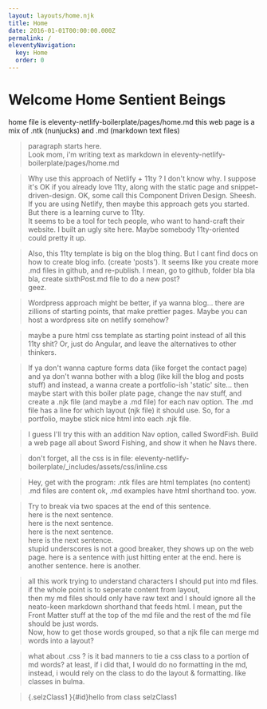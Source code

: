 ```yaml
---
layout: layouts/home.njk
title: Home
date: 2016-01-01T00:00:00.000Z
permalink: /
eleventyNavigation:
  key: Home
  order: 0
---
```

# Welcome Home Sentient Beings
home file is eleventy-netlify-boilerplate/pages/home.md
this web page is a mix of .ntk (nunjucks)  and  .md (markdown text files)

> paragraph starts here.  
Look mom, i'm writing text as markdown in eleventy-netlify-boilerplate/pages/home.md

>Why use this approach of Netlify + 11ty ?
I don't know why.  I suppose it's OK if you already love 11ty,
along with the static page and snippet-driven-design.
OK, some call this Component Driven Design.  Sheesh.
If you are using Netlify, then maybe this approach gets you started.
But there is a learning curve to 11ty.  
It seems to be a tool for tech people, 
who want to hand-craft their website.
I built an ugly site here.  Maybe somebody 11ty-oriented could pretty it up.


>Also, this 11ty template is big on the blog thing. 
But I cant find docs on how to create blog info. (create 'posts').
It seems like you create more .md files in github, and re-publish.
I mean, go to github, folder bla bla bla, create sixthPost.md file 
to do a new post?  
geez.

>Wordpress approach might be better, if ya wanna blog... 
there are zillions of starting points,
that make prettier pages.
Maybe you can host a wordpress site on netlify somehow?


>maybe a pure html css template as starting point instead of all this 11ty shit?
Or, just do Angular, and leave the alternatives to other thinkers.

>If ya don't wanna capture forms data (like forget the contact page)
and ya don't wanna bother with a blog  (like kill the blog and posts stuff)
and instead, a wanna create a portfolio-ish 'static' site...
then maybe start with this boiler plate page,  change the nav stuff,
and create a .njk file (and maybe a .md file)  for each nav option.
The .md file has a line for which layout (njk file) it should use.
So, for a portfolio, maybe stick nice html into each .njk file.

>I guess I'll try this with an addition Nav option, called SwordFish.
Build a web page all about Sword Fishing, and show it when he Navs there.


>don't forget, all the css is in file:
eleventy-netlify-boilerplate/_includes/assets/css/inline.css



> Hey, get with the program:
.ntk files are html templates (no content)
.md files are content
ok, .md examples have html shorthand too.
yow.  

> Try to break via two spaces at the end of this sentence.  
here is the next sentence.  
here is the next sentence.  
here is the next sentence.  
here is the next sentence.  
stupid underscores is not a good breaker,
they shows up on the web page.
here is a sentence with just hitting enter at the end.
here is another sentence.
here is another.


> all this work trying to understand characters I should put into md files.   
if the whole point is to seperate content from layout,  
then my md files should only have raw text and I should ignore all the neato-keen markdown shorthand that feeds html.
I mean, put the Front Matter stuff at the top of the md file and the rest of the md file should be just words.  
Now, how to get those words grouped, so that a njk file can merge md words into a layout?

> what about .css ?
is it bad manners to tie a css class to a portion of md words?
at least, if i did that, I would do no formatting in the md,
instead, i would rely on the class to do the layout & formatting.
like classes in bulma.

>{.selzClass1 }{#id}hello from class selzClass1

